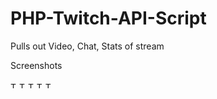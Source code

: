 # PHP-Twitch-API-Script
Pulls out Video, Chat, Stats of stream

Screenshots

<img src="https://cdn.discordapp.com/attachments/304553615920594944/318491640278810624/chat.png" alt="TakentRecordz" style="width:10px;height:10px;">
<img src="https://cdn.discordapp.com/attachments/304553615920594944/318491642996981760/game.png" alt="TakentRecordz" style="width:10px;height:10px;">
<img src="https://cdn.discordapp.com/attachments/304553615920594944/318491644427108352/livetitle.png" alt="TakentRecordz" style="width:10px;height:10px;">
<img src="https://cdn.discordapp.com/attachments/304553615920594944/318491646545362945/video.png" alt="TakentRecordz" style="width:10px;height:10px;">
<img src="https://cdn.discordapp.com/attachments/304553615920594944/318491642996981760/game.png" alt="TakentRecordz" style="width:10px;height:10px;">

